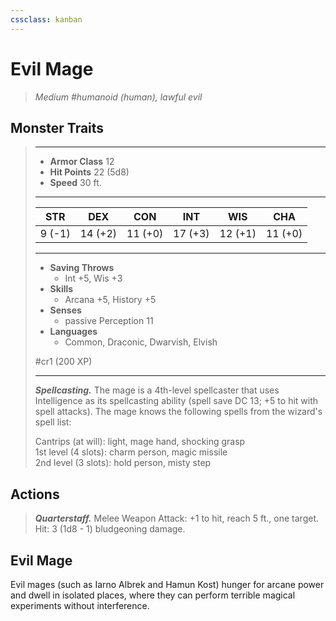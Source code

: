 ```yaml
---
cssclass: kanban
---
```


# Evil Mage
>*Medium #humanoid (human), lawful evil*
## Monster Traits
>___
>- **Armor Class** 12
>- **Hit Points** 22 (5d8)
>- **Speed** 30 ft.
>___
>|STR|DEX|CON|INT|WIS|CHA|
>|:---:|:---:|:---:|:---:|:---:|:---:|
>|9 (-1)|14 (+2)|11 (+0)|17 (+3)|12 (+1)|11 (+0)|
>___
>- **Saving Throws**
>	 - Int +5, Wis +3
>- **Skills**
>	 - Arcana +5, History +5
>- **Senses**
>	 - passive Perception 11
>- **Languages**
>	 - Common, Draconic, Dwarvish, Elvish
>
> #cr1 (200 XP)
>___
>***Spellcasting.*** The mage is a 4th-level spellcaster that uses Intelligence as its spellcasting ability (spell save DC 13; +5 to hit with spell attacks). The mage knows the following spells from the wizard's spell list:  
>
>Cantrips (at will): light, mage hand, shocking grasp  
>1st level (4 slots): charm person, magic missile  
>2nd level (3 slots): hold person, misty step  
>
## Actions
>***Quarterstaff.*** Melee Weapon Attack: +1 to hit, reach 5 ft., one target. Hit: 3 (1d8 - 1) bludgeoning damage.
## Evil Mage
Evil mages (such as Iarno Albrek and Hamun Kost) hunger for arcane power and dwell in isolated places, where they can perform terrible magical experiments without interference.